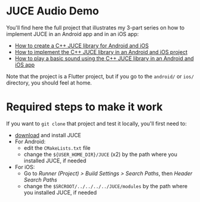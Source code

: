 # JUCE Audio Demo

You'll find here the full project that illustrates my 3-part series on how to implement JUCE in an Android app and in an iOS app:
- [How to create a C++ JUCE library for Android and iOS](https://medium.com/@mregnauld/play-any-sound-in-an-android-or-ios-app-with-juce-3f03b1a7238c)
- [How to implement the C++ JUCE library in an Android and iOS project](https://medium.com/@mregnauld/play-any-sound-in-an-android-or-ios-app-with-juce-2-3-a540aab4ac48)
- [How to play a basic sound using the C++ JUCE library in an Android and iOS app](https://medium.com/@mregnauld/play-any-sound-in-an-android-or-ios-app-with-juce-3-3-703dba858d3a)

Note that the project is a Flutter project, but if you go to the `android/` or `ios/` directory, you should feel at home.

# Required steps to make it work

If you want to `git clone` that project and test it locally, you'll first need to:
- [download](https://juce.com/get-juce/) and install JUCE
- For Android:
  - edit the `CMakeLists.txt` file
  - change the `${USER_HOME_DIR}/JUCE` (x2) by the path where you installed JUCE, if needed
- For iOS:
  - Go to *Runner (Project) > Build Settings > Search Paths*, then *Header Search Paths*
  - change the `$SRCROOT/../../../../JUCE/modules` by the path where you installed JUCE, if needed
